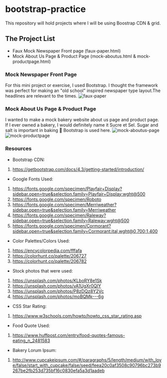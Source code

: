 # bootstrap-practice
This repository will hold projects where I will be using Boostrap CDN & grid. 
## The Project List
- Faux Mock Newspaper Front page (faux-paper.html)
- Mock About Us Page & Product Page (mock-aboutus.html & mock-productpage.html)


### Mock Newspaper Front Page 
For this mini project or exercise, I used Bootstrap. I thought the framework was perfect for making an "old school" inspired newspaper type layout.The headlines are relevant to the times. 
![faux-paper](https://user-images.githubusercontent.com/66345751/94755871-f27f3280-0363-11eb-8c0d-ba31d8287d53.JPG)


### Mock About Us Page & Product Page
I wanted to make a mock bakery website about us page and product page. If I ever owned a bakery, I would definitely name it Sucre et Sel. Sugar and salt is important in baking :bread: Bootstrap is used here.
![mock-aboutus-page](https://user-images.githubusercontent.com/66345751/94740459-b38bb580-0340-11eb-9c71-cfa9113ff5a8.JPG)&nbsp;
![mock-productpage](https://user-images.githubusercontent.com/66345751/95530757-ac9e1c00-09ac-11eb-85e9-ffb69a2b45ac.JPG)


### Resources 

- Bootstrap CDN: 
1. https://getbootstrap.com/docs/4.3/getting-started/introduction/

- Google Fonts Used: 
1. https://fonts.google.com/specimen/Playfair+Display?sidebar.open=true&selection.family=Playfair+Display:wght@500
2. https://fonts.google.com/specimen/Roboto
3. https://fonts.google.com/specimen/Merriweather?sidebar.open=true&selection.family=Merriweather
4. https://fonts.google.com/specimen/Raleway?sidebar.open=true&selection.family=Raleway:wght@500
5. https://fonts.google.com/specimen/Cormorant?sidebar.open=true&selection.family=Cormorant:ital,wght@0,700;1,400

- Color Palettes/Colors Used: 
1. https://encycolorpedia.com/fffafa
2. https://colorhunt.co/palette/206727
3. https://colorhunt.co/palette/206782

- Stock photos that were used:
1. https://unsplash.com/photos/KLboRY8e1Sk
2. https://unsplash.com/photos/vA1UgXr0QIY
3. https://unsplash.com/photos/P8zDQz8Y2Vc
4. https://unsplash.com/photos/moBQMk---6g

- CSS Star Rating: 
1. https://www.w3schools.com/howto/howto_css_star_rating.asp 

- Food Quote Used:
1. https://www.huffpost.com/entry/food-quotes-famous-eating_n_2481583 

- Bakery Lorum Ipsum:
1. http://www.cupcakeipsum.com/#/paragraphs/5/length/medium/with_love/false/start_with_cupcake/false/seed/feea20c0af3508c90796bc273b9267be2fb253d735bf16c0830efa5a3d1aadeb
